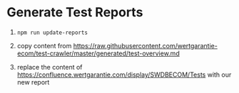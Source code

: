 # Generate Test Reports

1. ` npm run update-reports `

2. copy content from https://raw.githubusercontent.com/wertgarantie-ecom/test-crawler/master/generated/test-overview.md

3. replace the content of https://confluence.wertgarantie.com/display/SWDBECOM/Tests with our new report